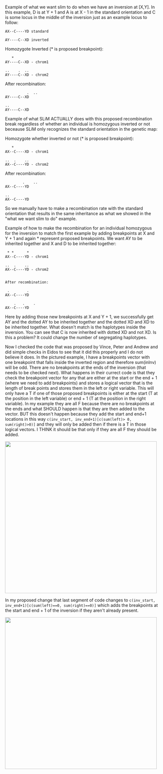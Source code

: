 
Example of what we want slim to do when we have an inversion at [X,Y]. In this example, D is at Y + 1 and A is at X - 1 in the standard orientation and C is some locus in the middle of the inversion just as an example locus to follow:
	
	AX--C----YD standard

	AY----C--XD inverted


   Homozygote Inverted (* is proposed breakpoint):

	   *  
	AY----C--XD - chrom1

	..    .  ..
	AY----C--XD - chrom2


   After recombination:

       	      .  ..
	AY----C--XD

	..    
	AY----C--XD




Example of what SLiM ACTUALLY does with this proposed recombination break regardless of whether an individual is homozygous inverted or not beceause SLiM only recognizes the standard orientation in the genetic map:

   Homozygote whether inverted or not (* is proposed breakpoint):

	   *  
	AX--C----XD - chrom1

	..  .    ..
	AX--C----YD - chrom2


   After recombination:
   
       	    .    ..
	AX--C----YD

	..    
	AX--C----YD


So we manually have to make a recombination rate with the standard orientation that results in the same inheritance as what we showed in the "what we want slim to do" example.


Example of how to make the recombination for an individual homozygous for the inversion to match the first example by adding breakpoints at X and Y + 1 and again * represent proposed breakpoints. We want AY to be inherited together and X and D to be inherited together:

	 * *      *
	AX--C----YD - chrom1

	..  .    ..
	AX--C----YD - chrom2


	After recombination:

	 .        .
	AX--C----YD

        .   .    .
	AX--C----YD

																	   
Here by adding those new breakpoints at X and Y + 1, we successfully get AY and the dotted AY to be inherited together and the dotted XD and XD to be inherited together. What doesn't match is the haplotypes inside the inversion. You can see that C is now inherited with dotted XD and not XD. Is this a problem? It could change the number of segregating haplotypes. 


Now I checked the code that was proposed by Vince, Peter and Andrew and did simple checks in Eidos to see that it did this properly and I do not believe it does. In the pictured example, I have a breakpoints vector with one breakpoint that falls inside the inverted region and therefore sum(inInv) will be odd. There are no breakpoints at the ends of the inversion (that needs to be checked next). What happens in their currect code is that they check the breakpoint vector for any that are either at the start or the end + 1 (where we need to add breakpoints) and stores a logical vector that is the length of break points and stores them in the left or right variable. This will only have a T if one of those proposed breakpoints is either at the start (T at the position in the left variable) or end + 1 (T at the position in the right variable). In my example they are all F because there are no breakpoints at the ends and what SHOULD happen is that they are then added to the vector. BUT this doesn't happen because they add the start and end+1 locations in this way ```c(inv_start, inv_end+1)[c(sum(left)> 0, sum(right)>0)]``` and they will only be added then if there is a T in those logical vectors. I THINK it should be that only if they are all F they should be added.

<img src="../src/Inv_Issue/Current_Inv_Code.jpeg" width = "500">

In my proposed change that last segment of code changes to ```c(inv_start, inv_end+1)[c(sum(left)==0, sum(right)==0)]``` which adds the breakpoints at the start and end + 1 of the inversion if they aren't already present. 

<img src="../src/Inv_Issue/Proposed_Inv_Correction.jpeg" width = "500">
